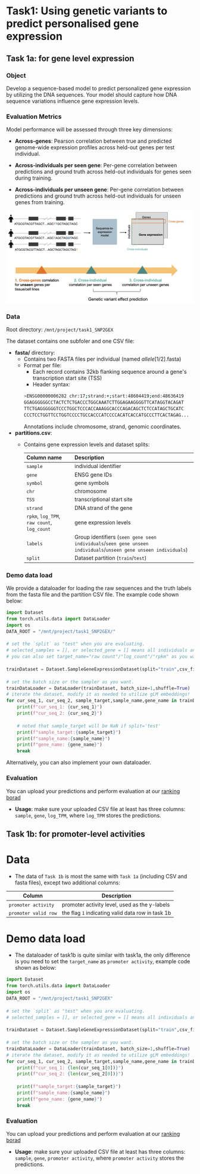 # Task1: Using genetic variants to predict personalised gene expression
## Task 1a: for gene level expression
### Object
Develop a sequence-based model to predict personalized gene expression by utilizing the DNA sequences. Your model should capture how DNA sequence variations influence gene expression levels.
### Evaluation Metrics
Model performance will be assessed through three key dimensions:

* **Across-genes**: Pearson correlation between true and predicted genome-wide expression profiles ​across held-out genes per test individual.

* **Across-individuals per seen gene**: Per-gene correlation between predictions and ground truth ​across held-out individuals for genes seen during training.

* **Across-individuals per unseen gene**: Per-gene correlation between predictions and ground truth ​across held-out individuals for unseen genes from training.

![Fig.1](imgs/Fig1.jpg)

### Data
Root directory: `/mnt/project/task1_SNP2GEX` 

The dataset contains one subfoler and one CSV file:
* **fasta/** directory: 
    - Contains ​two FASTA files per individual (named <sampleID>_allele_[1/2].fasta)
    - Format per file:
        * Each record contains ​32kb flanking sequence around a gene's transcription start site (TSS)
        * ​Header syntax:
        ```bash
        >ENSG00000006282 chr:17;strand:+;start:48604419;end:48636419
        GGAGGGGGGCCTACTCTCTGACCCTGGCAAATCTTGGAGAAGGGGTTCATAGGTACAGAT
        TTCTGAGGGGGGTCCCTGGCTCCCACCAAAGGCACCCAGACAGCTCTCCATAGCTGCATC
        CCCTCCTGGTTCCTGGTCCCCTGCCACCCATCCCCACATCACCATGCCCTTCACTAGAG...
        ```
        Annotations include chromosome, strand, genomic coordinates.
* **partitions.csv**:
    - Contains gene expression levels and dataset splits:
    
        | Column name | Description |
        | --- | --- |
        | `sample` | individual identifier | 
        | `gene` | ENSG gene IDs |
        | `symbol` | gene symbols |
        | `chr` | chromosome |
        | `TSS` | transcriptional start site |
        | `strand` | DNA strand of the gene |
        | `rpkm`, `log_TPM`, `raw count`, `log_count` | gene expression levels |
        | `labels` | Group identifiers (`seen gene seen individuals`/`seen gene unseen individuals`/`unseen gene unseen individuals`) | 
        | `split` | Dataset partition (`train`/`test`) |


### Demo data load
We provide a dataloader for loading the raw sequences and the truth labels from the fasta file and the partition CSV file. The example code shown below:

```python
import Dataset
from torch.utils.data import DataLoader
import os
DATA_ROOT = "/mnt/project/task1_SNP2GEX/"

# set the `split` as "test" when you are evaluating.
# selected_samples = [], or selected_gene = [] means all individuals and all genes of the specific split category will be used. if you want to select subset of them, pass the list to the corresponding argument.
# you can also set target_name="raw count"/"log_count"/"rpkm" as you want

trainDataset = Dataset.SampleGeneExpressionDataset(split="train",csv_file=os.path.join(DATA_ROOT,"partitions.csv"),consensus_root=os.path.join(DATA_ROOT,"fasta"),selected_samples=[],selected_gene=[],target_name="log_TPM")

# set the batch size or the sampler as you want.
trainDataLoader = DataLoader(trainDataset, batch_size=1,shuffle=True)
# iterate the dataset, modify it as needed to utilize gLM embeddings!
for cur_seq_1, cur_seq_2, sample_target,sample_name,gene_name in trainDataLoader:
    print(f"cur_seq_1: {cur_seq_1}")
    print(f"cur_seq_2: {cur_seq_2}")

    # noted that sample_target will be NaN if split='test'
    print(f"sample_target:{sample_target}")
    print(f"sample_name:{sample_name}")
    print(f"gene_name: {gene_name}")
    break
```
Alternatively, you can also implement your own dataloader.

### Evaluation

You can upload your predictions and perform evaluation at our [ranking borad](http://10.64.155.14:5011) 

* **Usage**: make sure your uploaded CSV file at least has three columns: `sample`, `gene`, `log_TPM`, where `log_TPM` stores the predictions.

## Task 1b: for promoter-level activities
# Data
* The data of `Task 1b` is most the same with `Task 1a` (including CSV and fasta files), except two additional columns:

| Column | Description |
| --- | --- |
| `promoter activity` | promoter activity level, used as the y-labels |
| `promoter valid row` | the flag `1` indicating valid data row  in task 1b|

# Demo data load

* The dataloader of task1b is quite similar with task1a, the only difference is you need to set the `target_name` as `promoter activity`, example code shown as below:

```python
import Dataset
from torch.utils.data import DataLoader
import os
DATA_ROOT = "/mnt/project/task1_SNP2GEX"

# set the `split` as "test" when you are evaluating.
# selected_samples = [], or selected_gene = [] means all individuals and all genes of the specific split category will be used. if you want to select subset of them, pass the list to the corresponding argument.

trainDataset = Dataset.SampleGeneExpressionDataset(split="train",csv_file=os.path.join(DATA_ROOT,"partitions.csv"),consensus_root=os.path.join(DATA_ROOT,"fasta"),selected_samples=[],selected_gene=[],target_name="promoter activity")

# set the batch size or the sampler as you want.
trainDataLoader = DataLoader(trainDataset, batch_size=1,shuffle=True)
# iterate the dataset, modify it as needed to utilize gLM embeddings!
for cur_seq_1, cur_seq_2, sample_target,sample_name,gene_name in trainDataLoader:
    print(f"cur_seq_1: {len(cur_seq_1[0])}")
    print(f"cur_seq_2: {len(cur_seq_2[0])}")

    print(f"sample_target:{sample_target}")
    print(f"sample_name:{sample_name}")
    print(f"gene_name: {gene_name}")
    break
```
### Evaluation

You can upload your predictions and perform evaluation at our [ranking borad](http://10.64.155.14:5012) 

* **Usage**: make sure your uploaded CSV file at least has three columns: `sample`, `gene`, `promoter activity`, where `promoter activity` stores the predictions.
